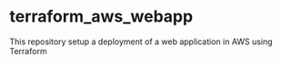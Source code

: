 # terraform_aws_webapp
This repository setup a deployment of a web application in AWS using Terraform
